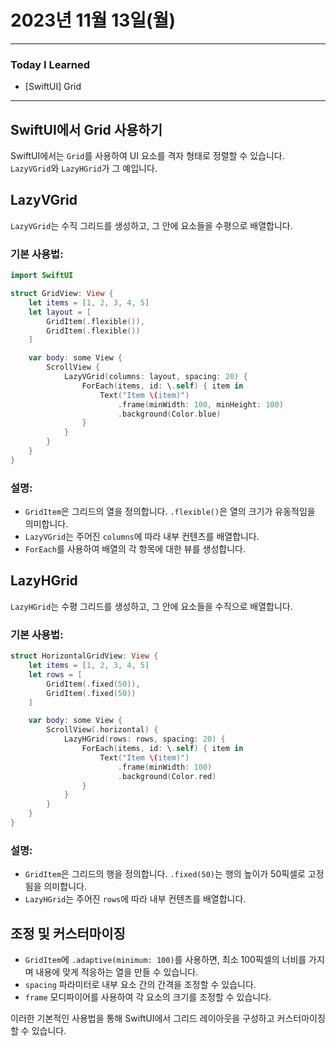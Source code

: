 # 2023년 11월 13일(월)

---

### Today I Learned 

- [SwiftUI] Grid

---

## SwiftUI에서 Grid 사용하기

SwiftUI에서는 `Grid`를 사용하여 UI 요소를 격자 형태로 정렬할 수 있습니다. `LazyVGrid`와 `LazyHGrid`가 그 예입니다.

## LazyVGrid

`LazyVGrid`는 수직 그리드를 생성하고, 그 안에 요소들을 수평으로 배열합니다.

### 기본 사용법:

```swift
import SwiftUI

struct GridView: View {
    let items = [1, 2, 3, 4, 5]
    let layout = [
        GridItem(.flexible()),
        GridItem(.flexible())
    ]

    var body: some View {
        ScrollView {
            LazyVGrid(columns: layout, spacing: 20) {
                ForEach(items, id: \.self) { item in
                    Text("Item \(item)")
                        .frame(minWidth: 100, minHeight: 100)
                        .background(Color.blue)
                }
            }
        }
    }
}
```

### 설명:

- `GridItem`은 그리드의 열을 정의합니다. `.flexible()`은 열의 크기가 유동적임을 의미합니다.
- `LazyVGrid`는 주어진 `columns`에 따라 내부 컨텐츠를 배열합니다.
- `ForEach`를 사용하여 배열의 각 항목에 대한 뷰를 생성합니다.

## LazyHGrid

`LazyHGrid`는 수평 그리드를 생성하고, 그 안에 요소들을 수직으로 배열합니다.

### 기본 사용법:

```swift
struct HorizontalGridView: View {
    let items = [1, 2, 3, 4, 5]
    let rows = [
        GridItem(.fixed(50)),
        GridItem(.fixed(50))
    ]

    var body: some View {
        ScrollView(.horizontal) {
            LazyHGrid(rows: rows, spacing: 20) {
                ForEach(items, id: \.self) { item in
                    Text("Item \(item)")
                        .frame(minWidth: 100)
                        .background(Color.red)
                }
            }
        }
    }
}
```

### 설명:

- `GridItem`은 그리드의 행을 정의합니다. `.fixed(50)`는 행의 높이가 50픽셀로 고정됨을 의미합니다.
- `LazyHGrid`는 주어진 `rows`에 따라 내부 컨텐츠를 배열합니다.

## 조정 및 커스터마이징

- `GridItem`에 `.adaptive(minimum: 100)`를 사용하면, 최소 100픽셀의 너비를 가지며 내용에 맞게 적응하는 열을 만들 수 있습니다.
- `spacing` 파라미터로 내부 요소 간의 간격을 조정할 수 있습니다.
- `frame` 모디파이어를 사용하여 각 요소의 크기를 조정할 수 있습니다.

이러한 기본적인 사용법을 통해 SwiftUI에서 그리드 레이아웃을 구성하고 커스터마이징할 수 있습니다.